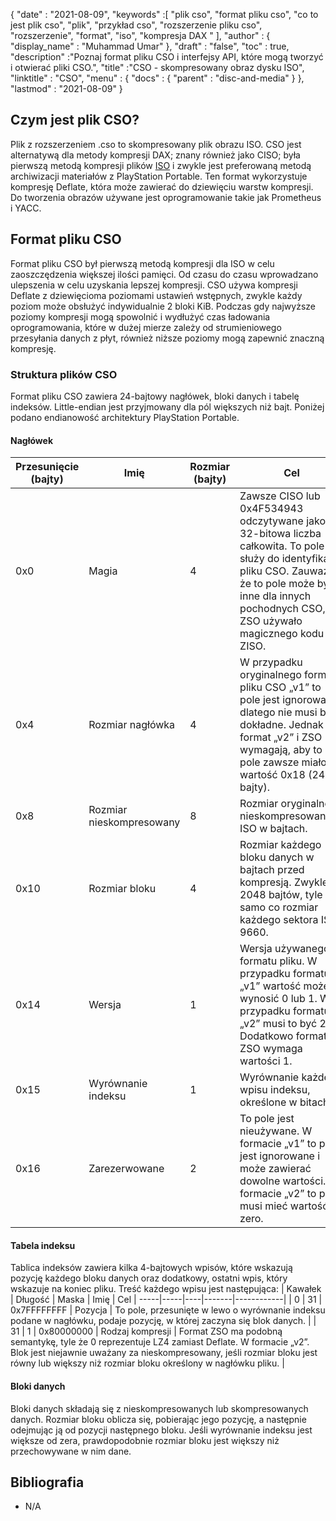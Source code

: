 {
  "date" : "2021-08-09",
  "keywords" :[ "plik cso", "format pliku cso", "co to jest plik cso", "plik", "przykład cso", "rozszerzenie pliku cso", "rozszerzenie", "format", "iso", "kompresja DAX " ],
  "author" : {
    "display_name" : "Muhammad Umar"
},
  "draft" : "false",
   "toc" : true,
  "description" :"Poznaj format pliku CSO i interfejsy API, które mogą tworzyć i otwierać pliki CSO.",
  "title" :"CSO - skompresowany obraz dysku ISO",
  "linktitle" : "CSO",
  "menu" : {
    "docs" : {
      "parent" : "disc-and-media"
}
},
  "lastmod" : "2021-08-09"
}

## Czym jest plik CSO?

Plik z rozszerzeniem .cso to skompresowany plik obrazu ISO. CSO jest alternatywą dla metody kompresji DAX; znany również jako CISO; była pierwszą metodą kompresji plików [ISO](/pl/compression/iso/) i zwykle jest preferowaną metodą archiwizacji materiałów z PlayStation Portable. Ten format wykorzystuje kompresję Deflate, która może zawierać do dziewięciu warstw kompresji. Do tworzenia obrazów używane jest oprogramowanie takie jak Prometheus i YACC.

## Format pliku CSO

Format pliku CSO był pierwszą metodą kompresji dla ISO w celu zaoszczędzenia większej ilości pamięci. Od czasu do czasu wprowadzano ulepszenia w celu uzyskania lepszej kompresji. CSO używa kompresji Deflate z dziewięcioma poziomami ustawień wstępnych, zwykle każdy poziom może obsłużyć indywidualnie 2 bloki KiB. Podczas gdy najwyższe poziomy kompresji mogą spowolnić i wydłużyć czas ładowania oprogramowania, które w dużej mierze zależy od strumieniowego przesyłania danych z płyt, również niższe poziomy mogą zapewnić znaczną kompresję.

### Struktura plików CSO

Format pliku CSO zawiera 24-bajtowy nagłówek, bloki danych i tabelę indeksów. Little-endian jest przyjmowany dla pól większych niż bajt. Poniżej podano endianowość architektury PlayStation Portable.

#### Nagłówek

| Przesunięcie (bajty) | Imię | Rozmiar (bajty) | Cel |
----------|----------|--------------|---------|
| 0x0 | Magia | 4 | Zawsze CISO lub 0x4F534943 odczytywane jako 32-bitowa liczba całkowita. To pole służy do identyfikacji pliku CSO. Zauważ, że to pole może być inne dla innych pochodnych CSO, np. ZSO używało magicznego kodu ZISO. |
| 0x4 | Rozmiar nagłówka | 4 | W przypadku oryginalnego formatu pliku CSO „v1” to pole jest ignorowane i dlatego nie musi być dokładne. Jednak format „v2” i ZSO wymagają, aby to pole zawsze miało wartość 0x18 (24 bajty). |
| 0x8 | Rozmiar nieskompresowany | 8 | Rozmiar oryginalnego nieskompresowanego ISO w bajtach. |
| 0x10 | Rozmiar bloku | 4 | Rozmiar każdego bloku danych w bajtach przed kompresją. Zwykle 2048 bajtów, tyle samo co rozmiar każdego sektora ISO 9660. |
| 0x14 | Wersja | 1 | Wersja używanego formatu pliku. W przypadku formatu „v1” wartość może wynosić 0 lub 1. W przypadku formatu „v2” musi to być 2. Dodatkowo format ZSO wymaga wartości 1. |
| 0x15 | Wyrównanie indeksu | 1 | Wyrównanie każdego wpisu indeksu, określone w bitach. |
| 0x16 | Zarezerwowane | 2 | To pole jest nieużywane. W formacie „v1” to pole jest ignorowane i może zawierać dowolne wartości. W formacie „v2” to pole musi mieć wartość zero. |

#### Tabela indeksu

Tablica indeksów zawiera kilka 4-bajtowych wpisów, które wskazują pozycję każdego bloku danych oraz dodatkowy, ostatni wpis, który wskazuje na koniec pliku.
Treść każdego wpisu jest następująca:
| Kawałek | Długość | Maska | Imię | Cel |
-----|-----|----|-------|------------|
| 0 | 31 | 0x7FFFFFFFF | Pozycja | To pole, przesunięte w lewo o wyrównanie indeksu podane w nagłówku, podaje pozycję, w której zaczyna się blok danych. |
| 31 | 1 | 0x80000000 | Rodzaj kompresji | Format ZSO ma podobną semantykę, tyle że 0 reprezentuje LZ4 zamiast Deflate. W formacie „v2”. Blok jest niejawnie uważany za nieskompresowany, jeśli rozmiar bloku jest równy lub większy niż rozmiar bloku określony w nagłówku pliku. |

#### Bloki danych

Bloki danych składają się z nieskompresowanych lub skompresowanych danych. Rozmiar bloku oblicza się, pobierając jego pozycję, a następnie odejmując ją od pozycji następnego bloku. Jeśli wyrównanie indeksu jest większe od zera, prawdopodobnie rozmiar bloku jest większy niż przechowywane w nim dane.


## Bibliografia

* N/A

